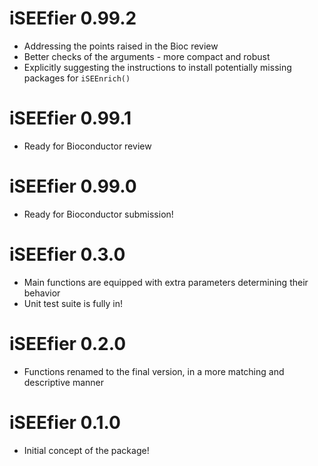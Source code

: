 # iSEEfier 0.99.2

* Addressing the points raised in the Bioc review
* Better checks of the arguments - more compact and robust
* Explicitly suggesting the instructions to install potentially missing packages for `iSEEnrich()`

# iSEEfier 0.99.1

* Ready for Bioconductor review

# iSEEfier 0.99.0

* Ready for Bioconductor submission!

# iSEEfier 0.3.0

* Main functions are equipped with extra parameters determining their behavior
* Unit test suite is fully in!

# iSEEfier 0.2.0

* Functions renamed to the final version, in a more matching and descriptive manner

# iSEEfier 0.1.0

* Initial concept of the package!

